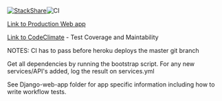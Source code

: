[![StackShare](http://img.shields.io/badge/tech-stack-0690fa.svg?style=flat)](https://stackshare.io/dcsil/dreamtune)![CI](https://github.com/dcsil/dream-team/workflows/CI/badge.svg)

[Link to Production Web app](http://dreamteam.herokuapp.com/)

[Link to CodeClimate](https://codeclimate.com/repos/5e52ed5d4c82bf01780003db) - Test Coverage and Maintability


NOTES: CI has to pass before heroku deploys the master git branch

Get all dependencies by running the bootstrap script. For any new services/API's added, log the result on services.yml

See Django-web-app folder for app specific information including how to write workflow tests.

